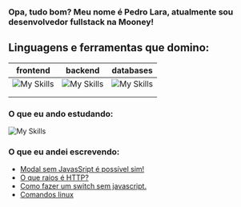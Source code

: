 ### Opa, tudo bom? Meu nome é Pedro Lara, atualmente sou desenvolvedor fullstack na Mooney!


## Linguagens e ferramentas que domino:

| frontend | backend | databases |
|----------|---------|-----------|
|     ![My Skills](https://skillicons.dev/icons?i=linux,github,react,nextjs,flutter)     |    ![My Skills](https://skillicons.dev/icons?i=linux,github,react,nextjs,flutter)     |    ![My Skills](https://skillicons.dev/icons?i=sqlite,firebase)        |
|          |         |           |
|          |         |           |


### O que eu ando estudando:

![My Skills](https://skillicons.dev/icons?i=java,c#,haxe)

### O que eu andei escrevendo:
<!-- BLOG-POST-LIST:START -->
- [Modal sem JavasSript é possível sim!](https://pllara.medium.com/modal-sem-javassript-%C3%A9-poss%C3%ADvel-sim-57f8c7e7f5da?source=rss-54eeae4f7ec6------2)
- [O que raios é HTTP?](https://pllara.medium.com/o-que-raios-%C3%A9-http-2253511490bc?source=rss-54eeae4f7ec6------2)
- [Como fazer um switch sem javascript.](https://pllara.medium.com/como-fazer-um-switch-sem-javascript-a5b25981a21f?source=rss-54eeae4f7ec6------2)
- [Comandos linux](https://pllara.medium.com/comandos-linux-4db7307c17b7?source=rss-54eeae4f7ec6------2)
<!-- BLOG-POST-LIST:END -->
